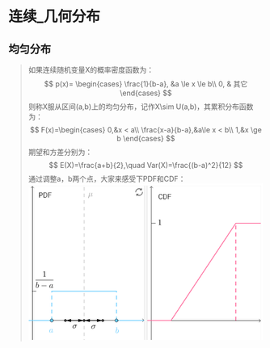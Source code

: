 # 连续_几何分布

## 均匀分布
> 如果连续随机变量X的概率密度函数为：
$$
p(x)=
\begin{cases}
    \frac{1}{b-a}, &a \le x \le b\\
    0, & 其它
\end{cases}
$$
则称X服从区间(a,b)上的均匀分布，记作X\sim U(a,b)，其累积分布函数为：
$$
F(x)=\begin{cases}
    0,&x < a\\
    \frac{x-a}{b-a},&a\le x < b\\
    1,&x \ge b
\end{cases}
$$
期望和方差分别为：
$$
E(X)=\frac{a+b}{2},\quad Var(X)=\frac{(b-a)^2}{12}
$$
通过调整a，b两个点，大家来感受下PDF和CDF：
![](./probability_连续_几何分布/32.png)